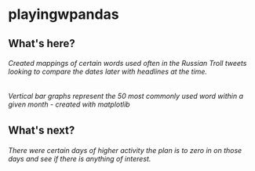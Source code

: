 # playingwpandas
## What's here?
###### Created mappings of certain words used often in the Russian Troll tweets looking to compare the dates later with headlines at the time. 
###### Vertical bar graphs represent the 50 most commonly used word within a given month - created with matplotlib 

## What's next?

###### There were certain days of higher activity the plan is to zero in on those days and see if there is anything of interest.





